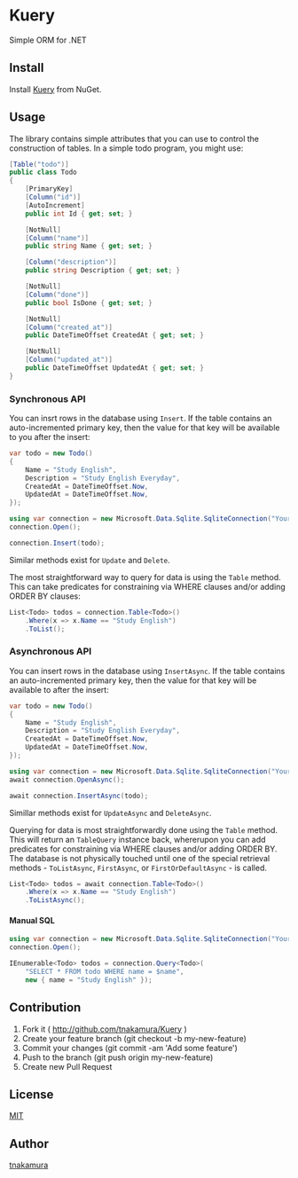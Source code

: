 # Kuery

Simple ORM for .NET

## Install

Install [Kuery](https://www.nuget.org/packages/Kuery) from NuGet.

## Usage

The library contains simple attributes that you can use to control the construction of tables.
In a simple todo program, you might use:

```cs
[Table("todo")]
public class Todo
{
    [PrimaryKey]
    [Column("id")]
    [AutoIncrement]
    public int Id { get; set; }

    [NotNull]
    [Column("name")]
    public string Name { get; set; }

    [Column("description")]
    public string Description { get; set; }

    [NotNull]
    [Column("done")]
    public bool IsDone { get; set; }

    [NotNull]
    [Column("created_at")]
    public DateTimeOffset CreatedAt { get; set; }

    [NotNull]
    [Column("updated_at")]
    public DateTimeOffset UpdatedAt { get; set; }
}
```

### Synchronous API

You can insrt rows in the database using `Insert`.
If the table contains an auto-incremented primary key,
then the value for that key will be available to you after the insert:

```cs
var todo = new Todo()
{
    Name = "Study English",
    Description = "Study English Everyday",
    CreatedAt = DateTimeOffset.Now,
    UpdatedAt = DateTimeOffset.Now,
});

using var connection = new Microsoft.Data.Sqlite.SqliteConnection("Your connection string");
connection.Open();

connection.Insert(todo);
```

Similar methods exist for `Update` and `Delete`.

The most straightforward way to query for data is using the `Table` method.
This can take predicates for constraining via WHERE clauses and/or adding ORDER BY clauses:

```cs
List<Todo> todos = connection.Table<Todo>()
    .Where(x => x.Name == "Study English")
    .ToList();
```


### Asynchronous API

You can insert rows in the database using `InsertAsync`.
If the table contains an auto-incremented primary key,
then the value for that key will be available to after the insert:

```cs
var todo = new Todo()
{
    Name = "Study English",
    Description = "Study English Everyday",
    CreatedAt = DateTimeOffset.Now,
    UpdatedAt = DateTimeOffset.Now,
});

using var connection = new Microsoft.Data.Sqlite.SqliteConnection("Your connection string");
await connection.OpenAsync();

await connection.InsertAsync(todo);
```

Simillar methods exist for `UpdateAsync` and `DeleteAsync`.

Querying for data is most straightforwardly done using the `Table` method.
This will return an `TableQuery` instance back,
whererupon you can add predicates for constraining via WHERE clauses and/or adding ORDER BY.
The database is not physically touched until one of the special retrieval
methods - `ToListAsync`, `FirstAsync`, or `FirstOrDefaultAsync` - is called.

```cs
List<Todo> todos = await connection.Table<Todo>()
    .Where(x => x.Name == "Study English")
    .ToListAsync();
```

#### Manual SQL

```cs
using var connection = new Microsoft.Data.Sqlite.SqliteConnection("Your connection string");
connection.Open();

IEnumerable<Todo> todos = connection.Query<Todo>(
    "SELECT * FROM todo WHERE name = $name",
    new { name = "Study English" });
```

## Contribution

1. Fork it ( http://github.com/tnakamura/Kuery )
2. Create your feature branch (git checkout -b my-new-feature)
3. Commit your changes (git commit -am 'Add some feature')
4. Push to the branch (git push origin my-new-feature)
5. Create new Pull Request

## License

[MIT](https://github.com/tnakamura/Kuery/blob/master/LICENSE.md)

## Author

[tnakamura](https://github.com/tnakamura)

